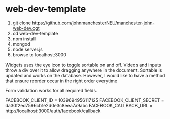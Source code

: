 # web-dev-template

1. git clone https://github.com/johnmanchesterNEU/manchester-john-web-dev.ogt
1. cd web-dev-template
1. npm install
1. mongod
1. node server.js
1. browse to localhost:3000

Widgets uses the eye icon to toggle sortable on and off.
Videos and inputs throw a div over it to allow dragging anywhere in the document.
Sortable is updated and works on the database. However, I would like to have a method that ensure reorder occur in the right
order everytime

Form validation works for all required fields.

FACEBOOK_CLIENT_ID = 1039694956117125
FACEBOOK_CLIENT_SECRET = da30f2ed7596cb1e2d0e3c8eea7a9abc
FACEBOOK_CALLBACK_URL = http://localhost:3000/auth/facebook/callback

